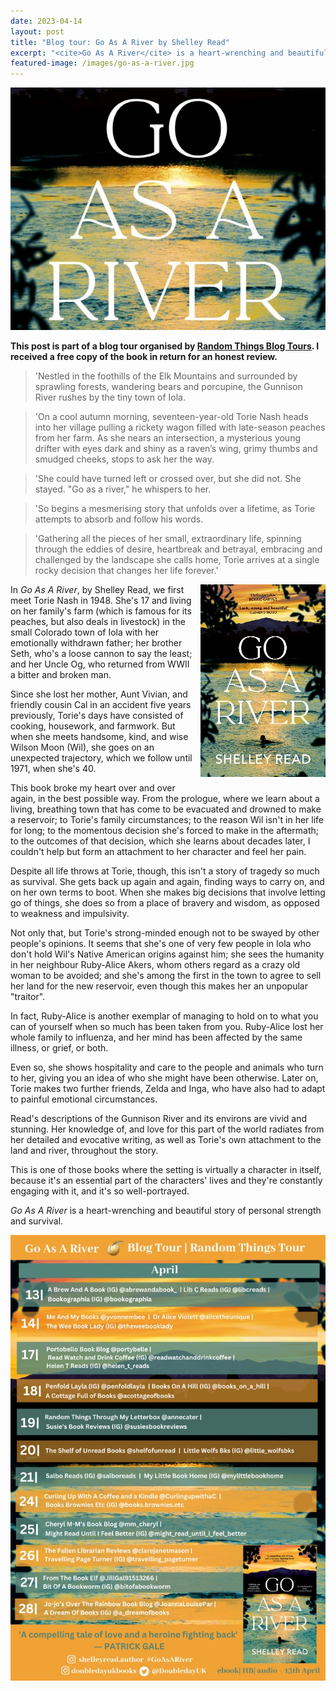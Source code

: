 ```yaml
---
date: 2023-04-14
layout: post
title: "Blog tour: Go As A River by Shelley Read"
excerpt: "<cite>Go As A River</cite> is a heart-wrenching and beautiful story of personal strength and survival."
featured-image: /images/go-as-a-river.jpg
---
```


![Go As A River](/images/go-as-a-river.jpg)

**This post is part of a blog tour organised by [Random Things Blog Tours](http://randomthingsthroughmyletterbox.blogspot.com/p/services-to-publishers-authors-blog.html). I received a free copy of the book in return for an honest review.**

> 'Nestled in the foothills of the Elk Mountains and surrounded by sprawling forests, wandering bears and porcupine, the Gunnison River rushes by the tiny town of Iola.

> 'On a cool autumn morning, seventeen-year-old Torie Nash heads into her village pulling a rickety wagon filled with late-season peaches from her farm. As she nears an intersection, a mysterious young drifter with eyes dark and shiny as a raven’s wing, grimy thumbs and smudged cheeks, stops to ask her the way.

> 'She could have turned left or crossed over, but she did not. She stayed. "Go as a river," he whispers to her.

> 'So begins a mesmerising story that unfolds over a lifetime, as Torie attempts to absorb and follow his words.

> 'Gathering all the pieces of her small, extraordinary life, spinning through the eddies of desire, heartbreak and betrayal, embracing and challenged by the landscape she calls home, Torie arrives at a single rocky decision that changes her life forever.'

<img src="/images/go-as-a-river-200.jpg" alt="Go As A River" style="float: right; margin-bottom: 10px; margin-left: 10px;">

In <cite>Go As A River</cite>, by Shelley Read, we first meet Torie Nash in 1948. She's 17 and living on her family's farm (which is famous for its peaches, but also deals in livestock) in the small Colorado town of Iola with her emotionally withdrawn father; her brother Seth, who's a loose cannon to say the least; and her Uncle Og, who returned from WWII a bitter and broken man.

Since she lost her mother, Aunt Vivian, and friendly cousin Cal in an accident five years previously, Torie's days have consisted of cooking, housework, and farmwork. But when she meets handsome, kind, and wise Wilson Moon (Wil), she goes on an unexpected trajectory, which we follow until 1971, when she's 40.

This book broke my heart over and over again, in the best possible way. From the prologue, where we learn about a living, breathing town that has come to be evacuated and drowned to make a reservoir; to Torie's family circumstances; to the reason Wil isn't in her life for long; to the momentous decision she's forced to make in the aftermath; to the outcomes of that decision, which she learns about decades later, I couldn't help but form an attachment to her character and feel her pain.

Despite all life throws at Torie, though, this isn't a story of tragedy so much as survival. She gets back up again and again, finding ways to carry on, and on her own terms to boot. When she makes big decisions that involve letting go of things, she does so from a place of bravery and wisdom, as opposed to weakness and impulsivity.

Not only that, but Torie's strong-minded enough not to be swayed by other people's opinions. It seems that she's one of very few people in Iola who don't hold Wil's Native American origins against him; she sees the humanity in her neighbour Ruby-Alice Akers, whom others regard as a crazy old woman to be avoided; and she's among the first in the town to agree to sell her land for the new reservoir, even though this makes her an unpopular "traitor".

In fact, Ruby-Alice is another exemplar of managing to hold on to what you can of yourself when so much has been taken from you. Ruby-Alice lost her whole family to influenza, and her mind has been affected by the same illness, or grief, or both.

Even so, she shows hospitality and care to the people and animals who turn to her, giving you an idea of who she might have been otherwise. Later on, Torie makes two further friends, Zelda and Inga, who have also had to adapt to painful emotional circumstances.

Read's descriptions of the Gunnison River and its environs are vivid and stunning. Her knowledge of, and love for this part of the world radiates from her detailed and evocative writing, as well as Torie's own attachment to the land and river, throughout the story.

This is one of those books where the setting is virtually a character in itself, because it's an essential part of the characters' lives and they're constantly engaging with it, and it's so well-portrayed.

<cite>Go As A River</cite> is a heart-wrenching and beautiful story of personal strength and survival.

![Go As A River blog tour banner](/images/go-as-a-river-banner.jpg)